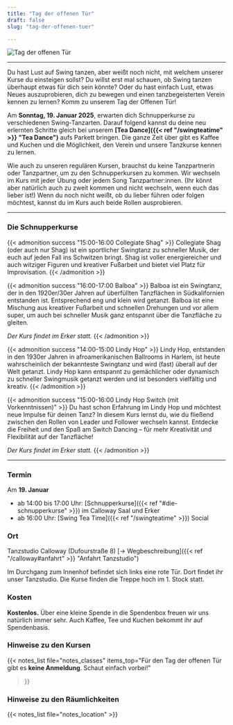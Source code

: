 ```yaml
---
title: "Tag der offenen Tür"
draft: false
slug: "tag-der-offenen-tuer"

---
```


![Tag der offenen Tür](../2025-01-tdot-quer.png)

---

Du hast Lust auf Swing tanzen, aber weißt noch nicht, mit welchem unserer Kurse du einsteigen sollst? Du willst erst mal schauen, ob Swing tanzen überhaupt etwas für dich sein könnte? Oder du hast einfach Lust, etwas Neues auszuprobieren, dich zu bewegen und einen tanzbegeisterten Verein kennen zu lernen? Komm zu unserem Tag der Offenen Tür!

Am **Sonntag, 19. Januar 2025**, erwarten dich Schnupperkurse zu verschiedenen Swing-Tanzarten. Darauf folgend kannst du deine neu erlernten Schritte gleich bei unserem **[Tea Dance]({{< ref "/swingteatime" >}} "Tea Dance")** aufs Parkett bringen. Die ganze Zeit über gibt es Kaffee und Kuchen und die Möglichkeit, den Verein und unsere Tanzkurse kennen zu lernen.

Wie auch zu unseren regulären Kursen, brauchst du keine Tanzpartnerin oder Tanzpartner, um zu den Schnupperkursen zu kommen. Wir wechseln im Kurs mit jeder Übung oder jedem Song Tanzpartner:innen. (Ihr könnt aber natürlich auch zu zweit kommen und nicht wechseln, wenn euch das lieber ist!) Wenn du noch nicht weißt, ob du lieber führen oder folgen möchtest, kannst du im Kurs auch beide Rollen ausprobieren.

---

### Die Schnupperkurse

{{< admonition success "15:00-16:00 Collegiate Shag" >}}
Collegiate Shag (oder auch nur Shag) ist ein sportlicher Swingtanz zu schneller Musik, der euch auf jeden Fall ins Schwitzen bringt. Shag ist voller energiereicher und auch witziger Figuren und kreativer Fußarbeit und bietet viel Platz für Improvisation.
{{< /admonition >}}

{{< admonition success "16:00-17:00 Balboa" >}}
Balboa ist ein Swingtanz, der in den 1920er/30er Jahren auf überfüllten Tanzflächen in Südkalifornien entstanden ist. Entsprechend eng und klein wird getanzt. Balboa ist eine Mischung aus kreativer Fußarbeit und schnellen Drehungen und vor allem super, um auch bei schneller Musik ganz entspannt über die Tanzfläche zu gleiten.

*Der Kurs findet im Erker statt.*
{{< /admonition >}}

{{< admonition success "14:00-15:00 Lindy Hop" >}}
Lindy Hop, entstanden in den 1930er Jahren in afroamerikanischen Ballrooms in Harlem, ist heute wahrscheinlich der bekannteste Swingtanz und wird (fast) überall auf der Welt getanzt. Lindy Hop kann entspannt zu gemächlicher oder dynamisch zu schneller Swingmusik getanzt werden und ist besonders vielfältig und kreativ.
{{< /admonition >}}

{{< admonition success "15:00-16:00 Lindy Hop Switch (mit Vorkenntnissen)" >}}
Du hast schon Erfahrung im Lindy Hop und möchtest neue Impulse für deinen Tanz? In diesem Kurs lernst du, wie du fließend zwischen den Rollen von Leader und Follower wechseln kannst. Entdecke die Freiheit und den Spaß am Switch Dancing – für mehr Kreativität und Flexibilität auf der Tanzfläche!

*Der Kurs findet im Erker statt.*
{{< /admonition >}}

---

### Termin
Am **19\. Januar**

- ab 14:00 bis 17:00 Uhr: [Schnupperkurse]({{< ref "#die-schnupperkurse" >}}) im Calloway Saal und Erker
- ab 16:00 Uhr: [Swing Tea Time]({{< ref "/swingteatime" >}}) Social

### Ort
Tanzstudio Calloway (Dufourstraße 8) [&rarr; Wegbeschreibung]({{< ref "/calloway#anfahrt" >}} "Anfahrt Tanzstudio")

Im Durchgang zum Innenhof befindet sich links eine rote Tür. Dort findet ihr unser Tanzstudio. Die Kurse finden die Treppe hoch im 1. Stock statt.

### Kosten
**Kostenlos.** Über eine kleine Spende in die Spendenbox freuen wir uns natürlich immer sehr. Auch Kaffee, Tee und Kuchen bekommt ihr auf Spendenbasis.

### Hinweise zu den Kursen
{{< notes_list file="notes_classes"
items_top="Für den Tag der offenen Tür gibt es **keine Anmeldung**. Schaut einfach vorbei!"
>}}

### Hinweise zu den Räumlichkeiten
{{< notes_list file="notes_location" >}}
